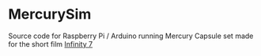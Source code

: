 # MercurySim

Source code for Raspberry Pi / Arduino running Mercury Capsule set made for the short film [Infinity 7](http://www.infinity7movie.com/)
